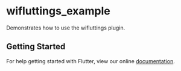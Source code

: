 # wifluttings_example

Demonstrates how to use the wifluttings plugin.

## Getting Started

For help getting started with Flutter, view our online
[documentation](https://flutter.io/).
